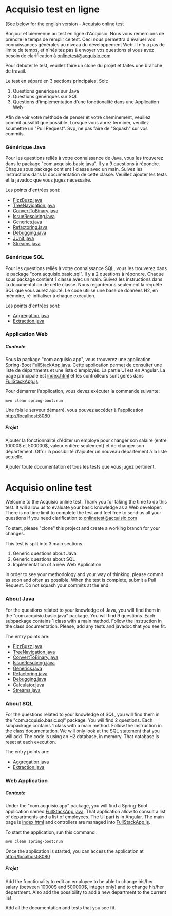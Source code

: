 # Acquisio test en ligne
(See below for the english version - Acquisio online test

Bonjour et bienvenue au test en ligne d'Acquisio. Nous vous remercions de prendre le
temps de remplir ce test. Ceci nous permettra d'évaluer vos connaissances générales
au niveau du développement Web. Il n'y a pas de limite de temps, et n'hésitez pas 
à envoyer vos questions si vous avez besoin de clarification à [onlinetest@acquisio.com](mailto:onlinetest@acquisio.com)


Pour débuter le test, veuillez faire un clone du projet et faites une branche de travail.

Le test en séparé en 3 sections principales. Soit:
 1. Questions génériques sur Java
 1. Questions génériques sur SQL
 1. Questions d'implémentation d'une fonctionalité dans une Application Web

Afin de voir votre méthode de penser et votre cheminement, veuillez commit aussitôt que possible.
Lorsque vous aurez terminer, veuillez soumettre un "Pull Request". Svp, ne pas faire
de "Squash" sur vos commits.

### Générique Java
Pour les questions reliés à votre connaissance de Java, vous les trouverez dans le 
package "com.acquisio.basic.java". Il y a 9 questions à répondre. Chaque sous package
contient 1 classe avec un main. Suivez les instructions dans la documentation de cette
classe. Veuillez ajouter les tests et la javadoc que vous jugez nécessaire.

Les points d'entrées sont:
 * [FizzBuzz.java](src/main/java/com/acquisio/basic/java/question01/FizzBuzz.java)
 * [TreeNavigation.java](src/main/java/com/acquisio/basic/java/question02/TreeNavigation.java)
 * [ConvertToBinary.java](src/main/java/com/acquisio/basic/java/question03/ConvertToBinary.java)
 * [IssueResolving.java](src/main/java/com/acquisio/basic/java/question04/IssueResolving.java)
 * [Generics.java](src/main/java/com/acquisio/basic/java/question05/Generics.java)
 * [Refactoring.java](src/main/java/com/acquisio/basic/java/question06/Refactoring.java)
 * [Debugging.java](src/main/java/com/acquisio/basic/java/question07/Debugging.java)
 * [JUnit.java](src/main/java/com/acquisio/basic/java/question08/JUnit.java)
 * [Streams.java](src/main/java/com/acquisio/basic/java/question09/Streams.java)

### Générique SQL
Pour les questions reliés à votre connaissance SQL, vous les trouverez dans le package
"com.acquisio.basic.sql". Il y a 2 questions à répondre. Chaque sous package contient
1 classe avec un main. Suivez les instructions dans la documentation de cette classe.
Nous regarderons seulement la requête SQL que vous aurez ajouté. Le code utilise
une base de données H2, en mémoire, ré-initialiser à chaque exécution.

Les points d'entrées sont:
 * [Aggregation.java](src/main/java/com/acquisio/basic/sql/question01/Aggregation.java)
 * [Extraction.java](src/main/java/com/acquisio/basic/sql/question02/Extraction.java)

### Application Web

##### Contexte
Sous la package "com.acquisio.app", vous trouverez une application Spring-Boot [FullStackApp.java](src/main/java/com/acquisio/app/FullStackApp.java). 
Cette application permet de consulter une liste de départments et une liste d'employés. La partie UI
est en Angular. La page principale est [index.html](src/main/resources/static/index.html) et
les controlleurs sont gérés dans [FullStackApp.js](src/main/resources/static/js/FullStackApp.js).

Pour démarrer l'application, vous devez exécuter la commande suivante: 
```
mvn clean spring-boot:run
```

Une fois le serveur démarré, vous pouvez accéder à l'application [http://localhost:8080](http://localhost:8080/)

##### Projet
Ajouter la fonctionnalité d'éditer un employé pour changer son salaire (entre 10000$ et 500000$, valeur entière seulement)
et de changer son département. Offrir la possibilité d'ajouter un nouveau département à la liste actuelle. 

Ajouter toute documentation et tous les tests que vous jugez pertinent.

# Acquisio online test
Welcome to the Acquisio online test. Thank you for taking the time to do this test.
It will allow us to evaluate your basic knowledge as a Web developer. There is no
time limit to complete the test and feel free to send us all your questions if you
need clarification to [onlinetest@acquisio.com](mailto:onlinetest@acquisio.com)

To start, please "clone" this project and create a working branch for your changes.

This test is split into 3 main sections.
 1. Generic questions about Java
 1. Generic questions about SQL
 1. Implementation of a new Web Application

In order to see your methodology and your way of thinking, please commit as soon and 
often as possible. When the test is complete, submit a Pull Request. Do not squash
your commits at the end.

### About Java
For the questions related to your knowledge of Java, you will find them in the
"com.acquisio.basic.java" package. You will find 9 questions. Each subpackage contains
1 class with a main method. Follow the instruction in the class documentation. Please,
add any tests and javadoc that you see fit.

The entry points are:
 * [FizzBuzz.java](src/main/java/com/acquisio/basic/java/question01/FizzBuzz.java)
 * [TreeNavigation.java](src/main/java/com/acquisio/basic/java/question02/TreeNavigation.java)
 * [ConvertToBinary.java](src/main/java/com/acquisio/basic/java/question03/ConvertToBinary.java)
 * [IssueResolving.java](src/main/java/com/acquisio/basic/java/question04/IssueResolving.java)
 * [Generics.java](src/main/java/com/acquisio/basic/java/question05/Generics.java)
 * [Refactoring.java](src/main/java/com/acquisio/basic/java/question06/Refactoring.java)
 * [Debugging.java](src/main/java/com/acquisio/basic/java/question07/Debugging.java)
 * [Calculator.java](src/main/java/com/acquisio/basic/java/question08/JUnit.java)
 * [Streams.java](src/main/java/com/acquisio/basic/java/question09/Streams.java)

### About SQL
For the questions related to your knowledge of SQL, you will find them in the
"com.acquisio.basic.sql" package. You will find 2 questions. Each subpackage contains
1 class with a main method. Follow the instruction in the class documentation. We will
only look at the SQL statement that you will add. The code is using an H2 database,
in memory. That database is reset at each execution.

The entry points are:
 * [Aggregation.java](src/main/java/com/acquisio/basic/sql/question01/Aggregation.java)
 * [Extraction.java](src/main/java/com/acquisio/basic/sql/question02/Extraction.java)

### Web Application

##### Contexte
Under the "com.acquisio.app" package, you will find a Spring-Boot application named [FullStackApp.java](src/main/java/com/acquisio/app/FullStackApp.java).
That application allow to consult a list of departments and a list of employees. The UI part is in Angular.
The main page is [index.html](src/main/resources/static/index.html) and
controllers are managed into [FullStackApp.js](src/main/resources/static/js/FullStackApp.js).

To start the application, run this command : 
```
mvn clean spring-boot:run
```

Once the application is started, you can access the application at [http://localhost:8080](http://localhost:8080/)

##### Projet
Add the functionality to edit an employee to be able to change his/her salary (between 10000$ and 500000$,
integer only) and to change his/her department. Also add the possibility to add a new department to the current list. 

Add all the documentation and tests that you see fit.
